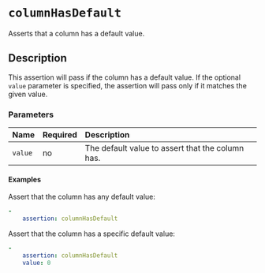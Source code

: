# `columnHasDefault`

Asserts that a column has a default value.

## Description

This assertion will pass if the column has a default value. If the optional
`value` parameter is specified, the assertion will pass only if it matches the
given value.

### Parameters

|Name|Required|Description|
|:-|:-|:-|
|`value`|no|The default value to assert that the column has.|

#### Examples

Assert that the column has any default value:

```yaml
-
    assertion: columnHasDefault
```

Assert that the column has a specific default value:

```yaml
-
    assertion: columnHasDefault
    value: 0
```
